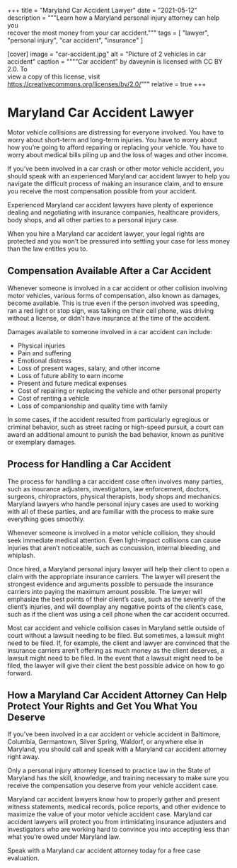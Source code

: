 +++
title = "Maryland Car Accident Lawyer"
date = "2021-05-12"
description = """Learn how a Maryland personal injury attorney can help you \
  recover the most money from your car accident."""
tags = [
  "lawyer",
  "personal injury",
  "car accident",
  "insurance"
]

[cover]
image = "car-accident.jpg"
alt = "Picture of 2 vehicles in car accident"
caption = """\"Car accident\" by daveynin is licensed with CC BY 2.0. To \
  view a copy of this license, visit \
  https://creativecommons.org/licenses/by/2.0/"""
relative = true
+++

# Maryland Car Accident Lawyer

Motor vehicle collisions are distressing for everyone involved. You have to
worry about short-term and long-term injuries. You have to worry about how
you’re going to afford repairing or replacing your vehicle. You have to worry
about medical bills piling up and the loss of wages and other income.

If you’ve been involved in a car crash or other motor vehicle accident, you
should speak with an experienced Maryland car accident lawyer to help you
navigate the difficult process of making an insurance claim, and to ensure you
receive the most compensation possible from your accident.

Experienced Maryland car accident lawyers have plenty of experience dealing
and negotiating with insurance companies, healthcare providers, body shops,
and all other parties to a personal injury case.

When you hire a Maryland car accident lawyer, your legal rights are protected
and you won’t be pressured into settling your case for less money than the law
entitles you to.

## Compensation Available After a Car Accident

Whenever someone is involved in a car accident or other collision involving
motor vehicles, various forms of compensation, also known as damages, become
available. This is true even if the person involved was speeding, ran a red
light or stop sign, was talking on their cell phone, was driving without a
license, or didn’t have insurance at the time of the accident.

Damages available to someone involved in a car accident can include:

- Physical injuries
- Pain and suffering
- Emotional distress
- Loss of present wages, salary, and other income
- Loss of future ability to earn income
- Present and future medical expenses
- Cost of repairing or replacing the vehicle and other personal property
- Cost of renting a vehicle
- Loss of companionship and quality time with family

In some cases, if the accident resulted from particularly egregious or
criminal behavior, such as street racing or high-speed pursuit, a court can
award an additional amount to punish the bad behavior, known as punitive or
exemplary damages.

## Process for Handling a Car Accident

The process for handling a car accident case often involves many parties, such
as insurance adjusters, investigators, law enforcement, doctors, surgeons,
chiropractors, physical therapists, body shops and mechanics. Maryland lawyers
who handle personal injury cases are used to working with all of these
parties, and are familiar with the process to make sure everything goes
smoothly.

Whenever someone is involved in a motor vehicle collision, they should seek
immediate medical attention. Even light-impact collisions can cause injuries
that aren’t noticeable, such as concussion, internal bleeding, and whiplash.

Once hired, a Maryland personal injury lawyer will help their client to open a
claim with the appropriate insurance carriers. The lawyer will present the
strongest evidence and arguments possible to persuade the insurance carriers
into paying the maximum amount possible. The lawyer will emphasize the best
points of their client’s case, such as the severity of the client’s injuries,
and will downplay any negative points of the client’s case, such as if the
client was using a cell phone when the car accident occurred.

Most car accident and vehicle collision cases in Maryland settle outside of
court without a lawsuit needing to be filed. But sometimes, a lawsuit might
need to be filed. If, for example, the client and lawyer are convinced that
the insurance carriers aren’t offering as much money as the client deserves, a
lawsuit might need to be filed. In the event that a lawsuit might need to be
filed, the lawyer will give their client the best possible advice on how to go
forward.

## How a Maryland Car Accident Attorney Can Help Protect Your Rights and Get You What You Deserve

If you’ve been involved in a car accident or vehicle accident in Baltimore,
Columbia, Germantown, Silver Spring, Waldorf, or anywhere else in Maryland,
you should call and speak with a Maryland car accident attorney right away.

Only a personal injury attorney licensed to practice law in the State of
Maryland has the skill, knowledge, and training necessary to make sure you
receive the compensation you deserve from your vehicle accident case.

Maryland car accident lawyers know how to properly gather and present witness
statements, medical records, police reports, and other evidence to maximize
the value of your motor vehicle accident case. Maryland car accident lawyers
will protect you from intimidating insurance adjusters and investigators who
are working hard to convince you into accepting less than what you’re owed
under Maryland law.

Speak with a Maryland car accident attorney today for a free case evaluation.
